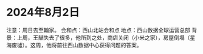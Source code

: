 # 2024年8月2日

注意：周日去至翰家。
会和点：西山北站会和点
地点：西山数据全球运营总部
背景：上周，王喆失去了很多，他所到之处，商店关闭（小米之家），房屋倒塌（星海废墟）。这周，他将前往西山数据中心获得问题的答案。